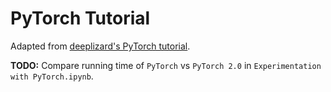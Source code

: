 # PyTorch Tutorial
Adapted from [deeplizard's PyTorch tutorial](https://deeplizard.com/course/ptcpailzrd).

**TODO:** Compare running time of ``PyTorch`` vs ``PyTorch 2.0`` in ``Experimentation with PyTorch.ipynb``.
